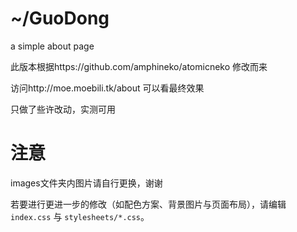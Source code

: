 # ~/GuoDong
a simple about page

此版本根据https://github.com/amphineko/atomicneko 修改而来

访问http://moe.moebili.tk/about 可以看最终效果

只做了些许改动，实测可用

# 注意

images文件夹内图片请自行更换，谢谢

若要进行更进一步的修改（如配色方案、背景图片与页面布局），请编辑 `index.css` 与 `stylesheets/*.css`。
